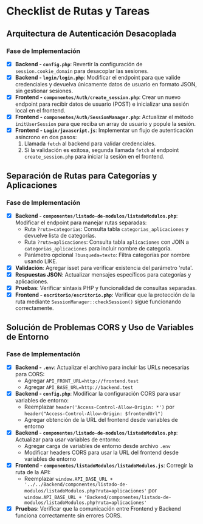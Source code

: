 # Checklist de Rutas y Tareas

## Arquitectura de Autenticación Desacoplada

### Fase de Implementación

- [x] **Backend - `config.php`**: Revertir la configuración de `session.cookie_domain` para desacoplar las sesiones.
- [x] **Backend - `login/login.php`**: Modificar el endpoint para que valide credenciales y devuelva únicamente datos de usuario en formato JSON, sin gestionar sesiones.
- [x] **Frontend - `componentes/Auth/create_session.php`**: Crear un nuevo endpoint para recibir datos de usuario (POST) e inicializar una sesión local en el frontend.
- [x] **Frontend - `componentes/Auth/SessionManager.php`**: Actualizar el método `initUserSession` para que reciba un array de usuario y popule la sesión.
- [x] **Frontend - `Login/javascript.js`**: Implementar un flujo de autenticación asíncrono en dos pasos:
    1.  Llamada `fetch` al backend para validar credenciales.
    2.  Si la validación es exitosa, segunda llamada `fetch` al endpoint `create_session.php` para iniciar la sesión en el frontend.
## Separación de Rutas para Categorías y Aplicaciones

### Fase de Implementación

- [x] **Backend - `componentes/listado-de-modulos/listadoModulos.php`**: Modificar el endpoint para manejar rutas separadas:
    - Ruta `?ruta=categorias`: Consulta tabla `categorias_aplicaciones` y devuelve lista de categorías.
    - Ruta `?ruta=aplicaciones`: Consulta tabla `aplicaciones` con JOIN a `categorias_aplicaciones` para incluir nombre de categoría.
    - Parámetro opcional `?busqueda=texto`: Filtra categorías por nombre usando LIKE.
- [x] **Validación**: Agregar isset para verificar existencia del parámetro 'ruta'.
- [x] **Respuestas JSON**: Actualizar mensajes específicos para categorías y aplicaciones.
- [x] **Pruebas**: Verificar sintaxis PHP y funcionalidad de consultas separadas.
- [x] **Frontend - `escritorio/escritorio.php`**: Verificar que la protección de la ruta mediante `SessionManager::checkSession()` sigue funcionando correctamente.

## Solución de Problemas CORS y Uso de Variables de Entorno

### Fase de Implementación

- [x] **Backend - `.env`**: Actualizar el archivo para incluir las URLs necesarias para CORS:
    - Agregar `API_FRONT_URL=http://frontend.test`
    - Agregar `API_BASE_URL=http://backend.test`
- [x] **Backend - `config.php`**: Modificar la configuración CORS para usar variables de entorno:
    - Reemplazar `header('Access-Control-Allow-Origin: *')` por `header("Access-Control-Allow-Origin: $frontendUrl")`
    - Agregar obtención de la URL del frontend desde variables de entorno
- [x] **Backend - `componentes/listado-de-modulos/listadoModulos.php`**: Actualizar para usar variables de entorno:
    - Agregar carga de variables de entorno desde archivo `.env`
    - Modificar headers CORS para usar la URL del frontend desde variables de entorno
- [x] **Frontend - `componentes/listadoModulos/listadoModulos.js`**: Corregir la ruta de la API:
    - Reemplazar `window.API_BASE_URL + '../../Backend/componentes/listado-de-modulos/listadoModulos.php?ruta=aplicaciones'` por `window.API_BASE_URL + 'Backend/componentes/listado-de-modulos/listadoModulos.php?ruta=aplicaciones'`
- [x] **Pruebas**: Verificar que la comunicación entre Frontend y Backend funciona correctamente sin errores CORS.
